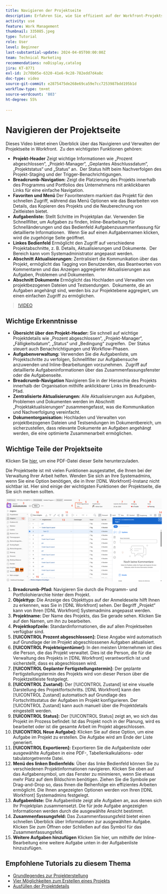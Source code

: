 ```yaml
---
title: Navigieren der Projektseite
description: Erfahren Sie, wie Sie effizient auf der Workfront-Projektseite navigieren und diese verwalten können, indem Sie Funktionen wie die Projekt-Kopfzeile, die Breadcrumb-Navigation, Aufgabenlisten, Aktualisierungen und Dokumentabschnitte verwenden.
activity: use
feature: Work Management
thumbnail: 335085.jpeg
type: Tutorial
role: User
level: Beginner
last-substantial-update: 2024-04-05T00:00:00Z
team: Technical Marketing
recommendations: noDisplay,catalog
jira: KT-8771
exl-id: 2c70b05e-6320-41e6-9c28-782edd7d4a8c
doc-type: video
source-git-commit: e2875475de268e69ca59e7cc7253987bdd195b1d
workflow-type: tm+mt
source-wordcount: '803'
ht-degree: 55%

---
```


# Navigieren der Projektseite

Dieses Video bietet einen Überblick über das Navigieren und Verwalten der Projektseite in Workfront. &#x200B; Zu den wichtigsten Funktionen gehören:

* **Projekt-Header** Zeigt wichtige Informationen wie „Prozent abgeschlossen“, „Projekt-Manager“, „Geplantes Abschlussdatum“, „Projektstatus“ und „Status“ an. &#x200B; Der Status hilft beim Nachverfolgen des Projekt-Staging und der Trigger-Benachrichtigungen. &#x200B;
* **Breadcrumb-Navigation:** Zeigt die Platzierung des Projekts innerhalb des Programms und Portfolios des Unternehmens mit anklickbaren Links für eine einfache Navigation. &#x200B;
* **Favoriten und Menü** Der Favoritenstern markiert das Projekt für den schnellen Zugriff, während das Menü Optionen wie das Bearbeiten von Details, das Kopieren des Projekts und die Neuberechnung von Zeitleisten bietet. &#x200B;
* **Aufgabenliste:** Stellt Schritte im Projektplan dar. &#x200B; Verwenden Sie Schnellfilter, um Aufgaben zu finden, Inline-Bearbeitung für Schnelländerungen und das Bedienfeld Aufgabenzusammenfassung für detaillierte Informationen. &#x200B; Wenn Sie auf einen Aufgabennamen klicken, wird die zugehörige Seite geöffnet. &#x200B;
* **Linkes Bedienfeld** Ermöglicht den Zugriff auf verschiedene Projektabschnitte, z. B. Details, Aktualisierungen und Dokumente. &#x200B; Der Bereich kann vom Systemadministrator angepasst werden. &#x200B;
* **Abschnitt Aktualisierungen:** Zentralisiert die Kommunikation über das Projekt, ermöglicht das Tagging von Benutzenden, das Beantworten von Kommentaren und das Anzeigen aggregierter Aktualisierungen aus Aufgaben, Problemen und Dokumenten. &#x200B;
* **Abschnitt Dokumente** Ermöglicht das Hochladen und Verwalten von projektbezogenen Dateien und Testsendungen. &#x200B; Dokumente, die an Aufgaben angehängt sind, werden bis zur Projektebene aggregiert, um einen einfachen Zugriff zu ermöglichen. &#x200B;


>[!VIDEO](https://video.tv.adobe.com/v/335085/?quality=12&learn=on&enablevpops)

## Wichtige Erkenntnisse

* **Übersicht über den Projekt-Header:** Sie schnell auf wichtige Projektdetails wie „Prozent abgeschlossen“, „Projekt-Manager“, „Fälligkeitsdatum“, „Status“ und „Bedingung“ zugreifen. &#x200B; Der Status steuert auch Benachrichtigungen und Workflow-Phasen. &#x200B;
* **Aufgabenverwaltung:** Verwenden Sie die Aufgabenliste, um Projektschritte zu verfolgen, Schnellfilter zur Aufgabensuche anzuwenden und Inline-Bearbeitungen vorzunehmen. &#x200B; Zugriff auf detaillierte Aufgabeninformationen über das Zusammenfassungsfenster oder die Aufgabenseite. &#x200B;
* **Breadcrumb-Navigation** Navigieren Sie in der Hierarchie des Projekts innerhalb der Organisation mithilfe anklickbarer Links im Breadcrumb-Pfad. &#x200B;
* **Zentralisierte Aktualisierungen:** Alle Aktualisierungen aus Aufgaben, Problemen und Dokumenten werden im Abschnitt „Projektaktualisierungen“ zusammengefasst, was die Kommunikation und Nachverfolgung vereinfacht. &#x200B;
* **Dokumentorganisation:** Hochladen und Verwalten von projektbezogenen Dateien und Testsendungen im Dokumentbereich, um sicherzustellen, dass relevante Dokumente an Aufgaben angehängt werden, die eine optimierte Zusammenarbeit ermöglichen. &#x200B;


## Wichtige Teile der Projektseite

Klicken Sie [hier](/help/assets/key-parts-of-the-project-page.pdf), um eine PDF-Datei dieser Seite herunterzuladen.

Die Projektseite ist mit vielen Funktionen ausgestattet, die Ihnen bei der Verwaltung Ihrer Arbeit helfen. Wenden Sie sich an Ihre Systemadmins, wenn Sie eine Option benötigen, die in Ihrer [!DNL Workfront]-Instanz nicht sichtbar ist. Hier sind einige der wichtigsten Funktionen der Projektseite, die Sie sich merken sollten.

![Screenshot der Projektseite](assets/project-page-graphic-for-planner-v2.png)

1. **Breadcrumb-Pfad:** Navigieren Sie durch die Programm- und Portfoliohierarchie hinter dem Projekt.
2. **Objekttyp:** Die Anzeige des Objekttyps auf der Anmeldeseite hilft Ihnen zu erkennen, was Sie in [!DNL Workfront] sehen. Der Begriff „Projekt“ kann von Ihren [!DNL Workfront] Systemadmins angepasst werden.
3. **Projektname:** Der Name des Projekts, das Sie gerade sehen. Klicken Sie auf den Namen, um ihn zu bearbeiten.
4. **Projektkopfzeile:** Standardinformationen, die auf allen Projektseiten verfügbar sind.
5. **[!UICONTROL Prozent abgeschlossen]:** Diese Angabe wird automatisch auf Grundlage der im Projekt abgeschlossenen Aufgaben aktualisiert.
6. **[!UICONTROL Projekteigentümer]:** In den meisten Unternehmen ist dies die Person, die das Projekt verwaltet. Dies ist die Person, die für die Verwaltung des Projekts in [!DNL Workfront] verantwortlich ist und sicherstellt, dass es abgeschlossen wird.
7. **[!UICONTROL Geplanter Fertigstellungstermin]:** Der geplante Fertigstellungstermin des Projekts wird von dieser Person über die Projektzeitleiste festgelegt.
8. **[!UICONTROL Zustand]:** Der [!UICONTROL Zustand] ist eine visuelle Darstellung des Projektfortschritts. [!DNL Workfront] kann den [!UICONTROL Zustand] automatisch auf Grundlage des Fortschrittsstatus der Aufgaben im Projekt konfigurieren. Der [!UICONTROL Zustand] kann auch manuell über die Projektdetails eingestellt werden.
9. **[!UICONTROL Status]:** Der [!UICONTROL Status] zeigt an, wo sich das Projekt im Prozess befindet: Ist das Projekt noch in der Planung, wird es bearbeitet oder ist die gesamte Arbeit im Projekt abgeschlossen.
10. **[!UICONTROL Neue Aufgabe]:** Klicken Sie auf diese Option, um eine Aufgabe im Projekt zu erstellen. Die Aufgabe wird am Ende der Liste generiert.
11. **[!UICONTROL Exportieren]:** Exportieren Sie die Aufgabenliste oder ausgewählte Aufgaben in eine PDF-, Tabellenkalkulations- oder tabulatorgetrennte Datei.
12. **Menü des linken Bedienfelds**: Über das linke Bedienfeld können Sie zu verschiedenen Projektinformationen navigieren. Klicken Sie oben auf das Aufgabensymbol, um das Fenster zu minimieren, wenn Sie etwas mehr Platz auf dem Bildschirm benötigen. Ziehen Sie die Symbole per Drag-and-Drop so, dass Ihnen die Reihenfolge ein effizientes Arbeiten ermöglicht. Die Ihnen angezeigten Optionen werden von Ihren [!DNL Workfront] Systemadmins festgelegt.
13. **Aufgabenliste:** Die Aufgabenliste zeigt alle Aufgaben an, aus denen sich Ihr Projektplan zusammensetzt. Die für jede Aufgabe angezeigten Informationen werden durch die ausgewählte Ansicht bestimmt.
14. **Zusammenfassungsfeld:** Das Zusammenfassungsfeld bietet einen schnellen Überblick über Informationen zur ausgewählten Aufgabe. Klicken Sie zum Öffnen oder Schließen auf das Symbol für das Zusammenfassungsfeld.
15. **Weitere Aufgaben hinzufügen** Klicken Sie hier, um mithilfe der Inline-Bearbeitung eine weitere Aufgabe unten in der Aufgabenliste hinzuzufügen.

## Empfohlene Tutorials zu diesem Thema

* [Grundlegendes zur Projekterstellung](/help/manage-work/projects/understand-basic-project-creation.md)
* [Vier Möglichkeiten zum Erstellen eines Projekts](/help/manage-work/projects/understand-other-ways-to-create-projects.md)
* [Ausfüllen der Projektdetails](/help/manage-work/projects/fill-in-the-project-details.md)


